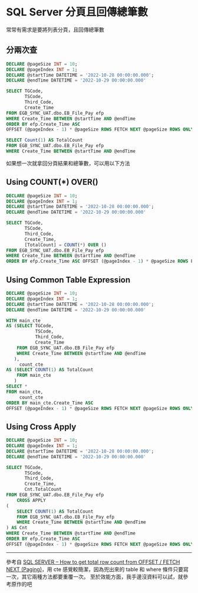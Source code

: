 # SQL Server 分頁且回傳總筆數

常常有需求是要將列表分頁，且回傳總筆數

## 分兩次查
```sql
DECLARE @pageSize INT = 10; 
DECLARE @pageIndex INT = 1; 
DECLARE @startTime DATETIME = '2022-10-28 00:00:00.000'; 
DECLARE @endTime DATETIME = '2022-10-29 00:00:00.000' 

SELECT TGCode,
       TSCode,
       Third_Code,
       Create_Time
FROM EGB_SYNC_UAT.dbo.EB_File_Pay efp
WHERE Create_Time BETWEEN @startTime AND @endTime
ORDER BY efp.Create_Time ASC 
OFFSET (@pageIndex - 1) * @pageSize ROWS FETCH NEXT @pageSize ROWS ONLY;

SELECT Count(1) AS TotalCount
FROM EGB_SYNC_UAT.dbo.EB_File_Pay efp
WHERE Create_Time BETWEEN @startTime AND @endTime
```

如果想一次就拿回分頁結果和總筆數，可以用以下方法

## Using COUNT(*) OVER() 

```sql
DECLARE @pageSize INT = 10; 
DECLARE @pageIndex INT = 1; 
DECLARE @startTime DATETIME = '2022-10-28 00:00:00.000'; 
DECLARE @endTime DATETIME = '2022-10-29 00:00:00.000' 

SELECT TGCode,
       TSCode,
       Third_Code,
       Create_Time,
       [TotalCount] = COUNT(*) OVER ()
FROM EGB_SYNC_UAT.dbo.EB_File_Pay efp
WHERE Create_Time BETWEEN @startTime AND @endTime
ORDER BY efp.Create_Time ASC OFFSET (@pageIndex - 1) * @pageSize ROWS FETCH NEXT @pageSize ROWS ONLY;
```

## Using Common Table Expression 

```sql
DECLARE @pageSize INT = 10; 
DECLARE @pageIndex INT = 1; 
DECLARE @startTime DATETIME = '2022-10-28 00:00:00.000'; 
DECLARE @endTime DATETIME = '2022-10-29 00:00:00.000' 

WITH main_cte
AS (SELECT TGCode,
           TSCode,
           Third_Code,
           Create_Time
    FROM EGB_SYNC_UAT.dbo.EB_File_Pay efp
    WHERE Create_Time BETWEEN @startTime AND @endTime
   ),
     count_cte
AS (SELECT COUNT(1) AS TotalCount
    FROM main_cte
   )
SELECT *
FROM main_cte,
     count_cte
ORDER BY main_cte.Create_Time ASC 
OFFSET (@pageIndex - 1) * @pageSize ROWS FETCH NEXT @pageSize ROWS ONLY;

```

## Using Cross Apply 

```sql
DECLARE @pageSize INT = 10; 
DECLARE @pageIndex INT = 1; 
DECLARE @startTime DATETIME = '2022-10-28 00:00:00.000'; 
DECLARE @endTime DATETIME = '2022-10-29 00:00:00.000' 

SELECT TGCode,
       TSCode,
       Third_Code,
       Create_Time,
       Cnt.TotalCount
FROM EGB_SYNC_UAT.dbo.EB_File_Pay efp
    CROSS APPLY
(
    SELECT COUNT(1) AS TotalCount
    FROM EGB_SYNC_UAT.dbo.EB_File_Pay efp
    WHERE Create_Time BETWEEN @startTime AND @endTime
) AS Cnt
WHERE Create_Time BETWEEN @startTime AND @endTime
ORDER BY efp.Create_Time ASC 
OFFSET (@pageIndex - 1) * @pageSize ROWS FETCH NEXT @pageSize ROWS ONLY;
```

---

參考自 [SQL SERVER – How to get total row count from OFFSET / FETCH NEXT (Paging)](https://raresql.com/2015/03/30/sql-server-how-to-get-total-row-count-from-offset-fetch-next-paging/)，用 cte 感覺較簡潔，因為兜出來的 table 和 where 條件只要寫一次，其它兩種方法都要重覆一次。
至於效能方面，我手邊沒資料可以試，就參考原作的吧